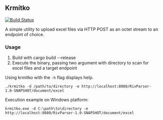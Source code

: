 ## Krmítko
[![Build Status](https://api.travis-ci.org/Pscheidl/krmitko.svg?branch=master)](https://travis-ci.org/Pscheidl/krmitko)

A simple utility to upload excel files via HTTP POST as an octet stream to an endpoint of choice.

### Usage

1. Build with cargo build --release
2. Execute the binary, passing two argument with directory to scan for excel files and a target endpoint

Using krmitko with the `-h` flag displays help.

`./krmitko -d /path/to/directory -e http://localhost:8080/RivParser-1.0-SNAPSHOT/document/excel`

Execution example on Windows platform:

`krmitko.exe -d C:\path\to\directory -e http://localhost:8080/RivParser-1.0-SNAPSHOT/document/excel`

